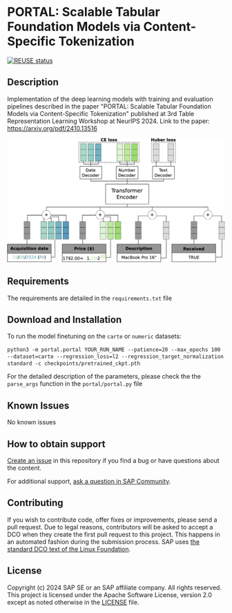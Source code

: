 # PORTAL: Scalable Tabular Foundation Models via Content-Specific Tokenization
[![REUSE status](https://api.reuse.software/badge/github.com/SAP-samples/portal)](https://api.reuse.software/info/github.com/SAP-samples/portal)

## Description
Implementation of the deep learning models with training and evaluation pipelines described in the paper "PORTAL: Scalable Tabular Foundation Models via Content-Specific Tokenization" published at 3rd Table Representation Learning Workshop at NeurIPS 2024. Link to the paper: https://arxiv.org/pdf/2410.13516

![logo](https://github.com/SAP-samples/portal/blob/main/model_architecture.png)

## Requirements

The requirements are detailed in the `requirements.txt` file

## Download and Installation

To run the model finetuning on the `carte` or `numeric` datasets:
```
python3 -m portal.portal YOUR_RUN_NAME --patience=20 --max_epochs 100 --dataset=carte --regression_loss=l2 --regression_target_normalization standard -c checkpoints/pretrained_ckpt.pth
```

For the detailed description of the parameters, please check the the `parse_args` function in the `portal/portal.py` file


## Known Issues
No known issues

## How to obtain support
[Create an issue](https://github.com/SAP-samples/portal/issues) in this repository if you find a bug or have questions about the content.
 
For additional support, [ask a question in SAP Community](https://answers.sap.com/questions/ask.html).

## Contributing
If you wish to contribute code, offer fixes or improvements, please send a pull request. Due to legal reasons, contributors will be asked to accept a DCO when they create the first pull request to this project. This happens in an automated fashion during the submission process. SAP uses [the standard DCO text of the Linux Foundation](https://developercertificate.org/).

## License
Copyright (c) 2024 SAP SE or an SAP affiliate company. All rights reserved. This project is licensed under the Apache Software License, version 2.0 except as noted otherwise in the [LICENSE](LICENSE) file.
